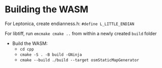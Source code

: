 # Building the WASM

For Leptonica, create endianness.h: `#define L_LITTLE_ENDIAN`

For libtiff, run `emcmake cmake ..` from within a newly created `build` folder

- Build the WASM:
  - `cd cpp`
  - `cmake -S . -B build -GNinja`
  - `cmake --build ./build --target osmStaticMapGenerator`

